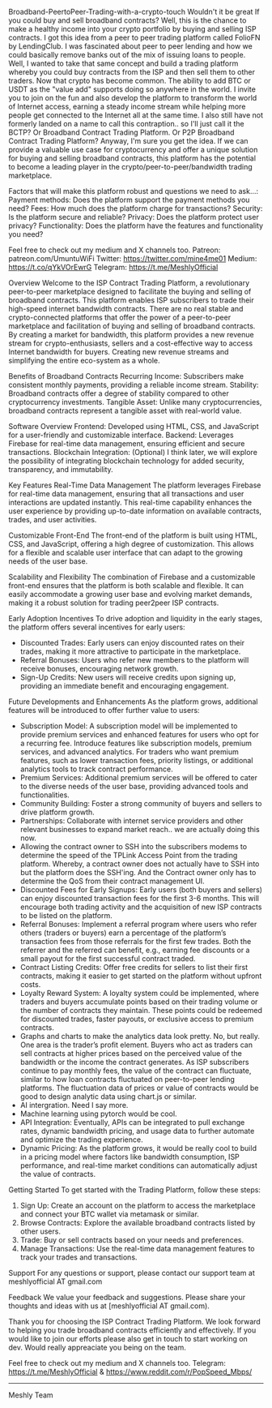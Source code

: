 
Broadband-PeertoPeer-Trading-with-a-crypto-touch
Wouldn't it be great If you could buy and sell broadband contracts? Well, this is the chance to make a healthy income into your crypto portfolio by buying and selling ISP contracts. I got this idea from a peer to peer trading platform called FolioFN by LendingClub. I was fascinated about peer to peer lending and how we could basically remove banks out of the mix of issuing loans to people. Well, I wanted to take that same concept and build a trading platform whereby you could buy contracts from the ISP and then sell them to other traders. Now that crypto has become common. The ability to add BTC or USDT as the "value add" supports doing so anywhere in the world. I invite you to join on the fun and also develop the platform to transform the world of Internet access, earning a steady income stream while helping more people get connected to the Internet all at the same time. I also still have not formerly landed on a name to call this contraption.. so I'll just call it the BCTP? Or Broadband Contract Trading Platform. Or P2P Broadband Contract Trading Platform? Anyway, I'm sure you get the idea. 
If we can provide a valuable use case for cryptocurrency and offer a unique solution for buying and selling broadband contracts, this platform has the potential to become a leading player in the crypto/peer-to-peer/bandwidth trading marketplace.

Factors that will make this platform robust and questions we need to ask...:
Payment methods: Does the platform support the payment methods you need?
Fees: How much does the platform charge for transactions?
Security: Is the platform secure and reliable?
Privacy: Does the platform protect user privacy?
Functionality: Does the platform have the features and functionality you need?

Feel free to check out my medium and X channels too.
Patreon: patreon.com/UmuntuWiFi
Twitter: https://twitter.com/mine4me01
Medium: https://t.co/qYkVOrEwrG
Telegram: https://t.me/MeshlyOfficial

 Overview
Welcome to the ISP Contract Trading Platform, a revolutionary peer-to-peer marketplace designed to facilitate the buying and selling of broadband contracts. This platform enables ISP subscribers to trade their high-speed internet bandwidth contracts. There are no real stable and crypto-connected platforms that offer the power of a peer-to-peer marketplace and facilitation of buying and selling of broadband contracts. By creating a market for bandwidth, this platform provides a new revenue stream for crypto-enthusiasts, sellers and a cost-effective way to access Internet bandwidth for buyers. Creating new revenue streams and simplifying the entire eco-system as a whole.

  Benefits of Broadband Contracts 
 Recurring Income: Subscribers make consistent monthly payments, providing a reliable income stream.
 Stability: Broadband contracts offer a degree of stability compared to other cryptocurrency investments.
 Tangible Asset: Unlike many cryptocurrencies, broadband contracts represent a tangible asset with real-world value.
 
Software Overview
 Frontend: Developed using HTML, CSS, and JavaScript for a user-friendly and customizable interface.
 Backend: Leverages Firebase for real-time data management, ensuring efficient and secure transactions.
 Blockchain Integration: (Optional) I think later, we will explore the possibility of integrating blockchain technology for added security, transparency, and immutability.

 Key Features
Real-Time Data Management
The platform leverages Firebase for real-time data management, ensuring that all transactions and user interactions are updated instantly. This real-time capability enhances the user experience by providing up-to-date information on available contracts, trades, and user activities.

 Customizable Front-End
The front-end of the platform is built using HTML, CSS, and JavaScript, offering a high degree of customization. This allows for a flexible and scalable user interface that can adapt to the growing needs of the user base.

 Scalability and Flexibility
The combination of Firebase and a customizable front-end ensures that the platform is both scalable and flexible. It can easily accommodate a growing user base and evolving market demands, making it a robust solution for trading peer2peer ISP contracts.

 Early Adoption Incentives
To drive adoption and liquidity in the early stages, the platform offers several incentives for early users:
- Discounted Trades: Early users can enjoy discounted rates on their trades, making it more attractive to participate in the marketplace.
- Referral Bonuses: Users who refer new members to the platform will receive bonuses, encouraging network growth.
- Sign-Up Credits: New users will receive credits upon signing up, providing an immediate benefit and encouraging engagement.

 Future Developments and Enhancements
As the platform grows, additional features will be introduced to offer further value to users:
- Subscription Model: A subscription model will be implemented to provide premium services and enhanced features for users who opt for a recurring fee. Introduce features like subscription models, premium services, and advanced analytics. For traders who want premium features, such as lower transaction fees, priority listings, or additional analytics tools to track contract performance.
- Premium Services: Additional premium services will be offered to cater to the diverse needs of the user base, providing advanced tools and functionalities.
- Community Building: Foster a strong community of buyers and sellers to drive platform growth.
- Partnerships: Collaborate with internet service providers and other relevant businesses to expand market reach.. we are actually doing this now.
- Allowing the contract owner to SSH into the subscribers modems to determine the speed of the TPLink Access Point from the trading platform. Whereby, a contract owner does not actually have to SSH into but the platform does the SSH'ing. And the Contract owner only has to determine the QoS from their contract management UI.
- Discounted Fees for Early Signups: Early users (both buyers and sellers) can enjoy discounted transaction fees for the first 3-6 months. This will encourage both trading activity and the acquisition of new ISP contracts to be listed on the platform.
- Referral Bonuses: Implement a referral program where users who refer others (traders or buyers) earn a percentage of the platform’s transaction fees from those referrals for the first few trades. Both the referrer and the referred can benefit, e.g., earning fee discounts or a small payout for the first successful contract traded.
- Contract Listing Credits: Offer free credits for sellers to list their first contracts, making it easier to get started on the platform without upfront costs.
- Loyalty Reward System: A loyalty system could be implemented, where traders and buyers accumulate points based on their trading volume or the number of contracts they maintain. These points could be redeemed for discounted trades, faster payouts, or exclusive access to premium contracts.
- Graphs and charts to make the analytics data look pretty. No, but really. One area is the trader’s profit element. Buyers who act as traders can sell contracts at higher prices based on the perceived value of the bandwidth or the income the contract generates. As ISP subscribers continue to pay monthly fees, the value of the contract can fluctuate, similar to how loan contracts fluctuated on peer-to-peer lending platforms. The fluctuation data of prices or value of contracts would be good to design analytic data using chart.js or similar.
- AI intergration. Need I say more.
- Machine learning using pytorch would be cool.
- API Integration: Eventually, APIs can be integrated to pull exchange rates, dynamic bandwidth pricing, and usage data to further automate and optimize the trading experience.
- Dynamic Pricing: As the platform grows, it would be really cool to build in a pricing model where factors like bandwidth consumption, ISP performance, and real-time market conditions can automatically adjust the value of contracts.

 Getting Started
To get started with the Trading Platform, follow these steps:
1. Sign Up: Create an account on the platform to access the marketplace and connect your BTC wallet via metamask or similar.
2. Browse Contracts: Explore the available broadband contracts listed by other users.
3. Trade: Buy or sell contracts based on your needs and preferences.
4. Manage Transactions: Use the real-time data management features to track your trades and transactions.

 Support
For any questions or support, please contact our support team at meshlyofficial AT gmail.com

 Feedback
We value your feedback and suggestions. Please share your thoughts and ideas with us at [meshlyofficial AT gmail.com).

Thank you for choosing the ISP Contract Trading Platform. We look forward to helping you trade broadband contracts efficiently and effectively.
If you would like to join our efforts please also get in touch to start working on dev. Would really appreaciate you being on the team.

Feel free to check out my medium and X channels too.
Telegram: https://t.me/MeshlyOfficial
&
https://www.reddit.com/r/PopSpeed_Mbps/

---

Meshly Team
